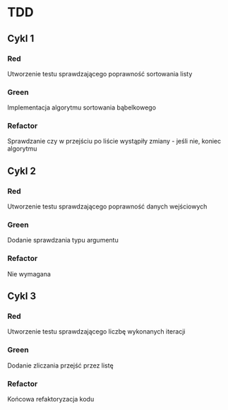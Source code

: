 # TDD
## Cykl 1
### Red
Utworzenie testu sprawdzającego poprawność sortowania listy
### Green
Implementacja algorytmu sortowania bąbelkowego
### Refactor
Sprawdzanie czy w przejściu po liście wystąpiły zmiany - jeśli nie, koniec algorytmu

## Cykl 2
### Red
Utworzenie testu sprawdzającego poprawność danych wejściowych
### Green
Dodanie sprawdzania typu argumentu
### Refactor
Nie wymagana

## Cykl 3
### Red
Utworzenie testu sprawdzającego liczbę wykonanych iteracji
### Green
Dodanie zliczania przejść przez listę
### Refactor
Końcowa refaktoryzacja kodu
